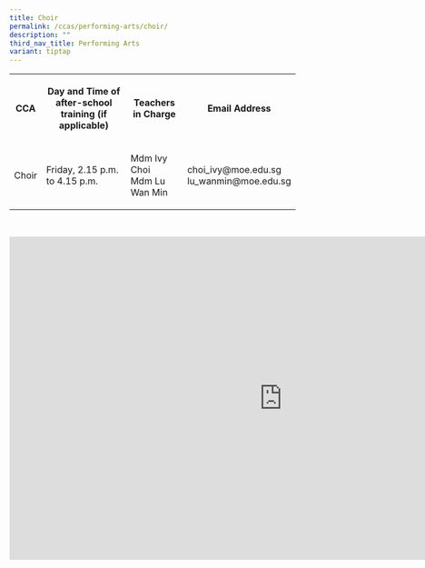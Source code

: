 ```yaml
---
title: Choir
permalink: /ccas/performing-arts/choir/
description: ""
third_nav_title: Performing Arts
variant: tiptap
---
```

<table style="minWidth: 100px">
<colgroup>
<col>
<col>
<col>
<col>
</colgroup>
<tbody>
<tr>
<th rowspan="1" colspan="1">
<p>CCA</p>
</th>
<th rowspan="1" colspan="1">
<p>Day and Time of after-school training (if applicable)</p>
</th>
<th rowspan="1" colspan="1">
<p>Teachers in Charge</p>
</th>
<th rowspan="1" colspan="1">
<p>Email Address</p>
</th>
</tr>
<tr>
<td rowspan="1" colspan="1">
<p>Choir</p>
</td>
<td rowspan="1" colspan="1">
<p>Friday, 2.15 p.m. to 4.15 p.m.</p>
</td>
<td rowspan="1" colspan="1">
<p>Mdm Ivy Choi
<br>Mdm Lu Wan Min</p>
</td>
<td rowspan="1" colspan="1">
<p>choi_ivy@moe.edu.sg
<br>lu_wanmin@moe.edu.sg</p>
</td>
</tr>
</tbody>
</table>
<p>
<br>
</p>
<div class="iframe-wrapper">
<iframe height="569" width="960" allowfullscreen="true" frameborder="0" src="https://docs.google.com/presentation/d/e/2PACX-1vSgKP63QxVTemCwOc4fUtR_P6-hLNf-U8NARdTXMlrOnuZcKNfdUP1zicH5s-2-kURPOEVH0maDBc8T/embed?start=false&amp;loop=false&amp;delayms=3000"></iframe>
</div>
<p></p>